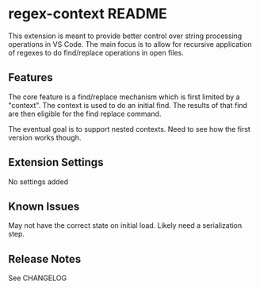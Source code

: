 # regex-context README

This extension is meant to provide better control over string processing operations in VS Code. The main focus is to allow for recursive application of regexes to do find/replace operations in open files.

## Features

The core feature is a find/replace mechanism which is first limited by a "context". The context is used to do an initial find. The results of that find are then eligible for the find replace command.

The eventual goal is to support nested contexts. Need to see how the first version works though.

## Extension Settings

No settings added

## Known Issues

May not have the correct state on initial load. Likely need a serialization step.

## Release Notes

See CHANGELOG
